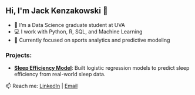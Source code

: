 ## Hi, I'm Jack Kenzakowski 👋
- 🌱 I’m a Data Science graduate student at UVA
- 💻 I work with Python, R, SQL, and Machine Learning
- 🏀 Currently focused on sports analytics and predictive modeling

### Projects:
- **[Sleep Efficiency Model](https://github.com/jkenzak/stat6021_project)**: Built logistic regression models to predict sleep efficiency from real-world sleep data.

📫 Reach me: [LinkedIn](https://www.linkedin.com/in/jackkenzakowski) | [Email](mailto:jak5je@virginia.edu)
